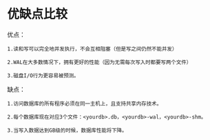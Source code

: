 # 优缺点比较


优点：



	1.读和写可以完全地并发执行，不会互相阻塞（但是写之间仍然不能并发）

    2.WAL在大多数情况下，拥有更好的性能（因为无需每次写入时都要写两个文件）

    3.磁盘I/O行为更容易被预测。




缺点：


	1.访问数据库的所有程序必须在同一主机上，且支持共享内存技术。

	2.每个数据库现在对应3个文件：<yourdb>.db，<yourdb>-wal，<yourdb>-shm。

	3.当写入数据达到GB级的时候，数据库性能将下降。
